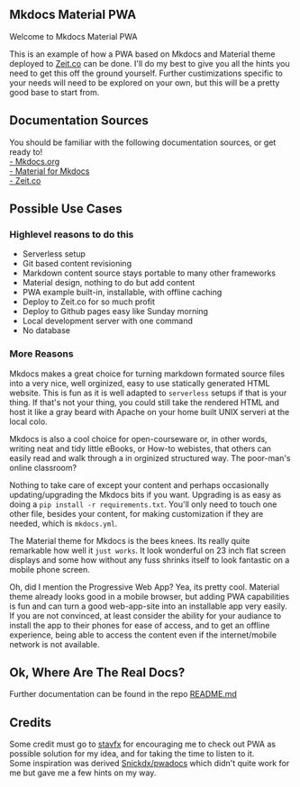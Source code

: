 ## Mkdocs Material PWA

Welcome to Mkdocs Material PWA  

This is an example of how a PWA based on Mkdocs and Material theme deployed to [Zeit.co](https://zeit.co) can be done. I'll do my best to give you all the hints you need to get this off the ground yourself.  Further custimizations specific to your needs will need to be explored on your own, but this will be a pretty good base to start from.  

## Documentation Sources

You should be familiar with the following documentation sources, or get ready to!    
[- Mkdocs.org](https://mkdocs.org)  
[- Material for Mkdocs](https://squidfunk.github.io/mkdocs-material/)  
[- Zeit.co](https://zeit.co/docs)  

## Possible Use Cases

### Highlevel reasons to do this    

* Serverless setup  
* Git based content revisioning
* Markdown content source stays portable to many other frameworks
* Material design, nothing to do but add content  
* PWA example built-in, installable, with offline caching
* Deploy to Zeit.co for so much profit
* Deploy to Github pages easy like Sunday morning
* Local development server with one command
* No database  
 
### More Reasons

Mkdocs makes a great choice for turning markdown formated source files into a very nice, well orginized, easy to use statically generated HTML website. This is fun as it is well adapted to `serverless` setups if that is your thing. If that's not your thing, you could still take the rendered HTML and host it like a gray beard with Apache on your home built UNIX serveri at the local colo.
 
Mkdocs is also a cool choice for open-courseware or, in other words, writing neat and tidy little eBooks, or How-to webistes, that others can easily read and walk through a in orginized structured way. The poor-man's online classroom?  

Nothing to take care of except your content and perhaps occasionally updating/upgrading the Mkdocs bits if you want. Upgrading is as easy as doing a `pip install -r requirements.txt`. You'll only need to touch one other file, besides your content, for making customization if they are needed, which is `mkdocs.yml`.

The Material theme for Mkdocs is the bees knees. Its really quite remarkable how well it `just works`. It look wonderful on 23 inch flat screen displays and some how without any fuss shrinks itself to look fantastic on a mobile phone screen. 

Oh, did I mention the Progressive Web App? Yea, its pretty cool. Material theme already looks good in a mobile browser, but adding PWA capabilities is fun and can turn a good web-app-site into an installable app very easily.  If you are not convinced, at least consider the ability for your audiance to install the app to their phones for ease of access, and to get an offline experience, being able to access the content even if the internet/mobile network is not available. 

## Ok, Where Are The Real Docs?

Further documentation can be found in the repo [README.md](https://github.com/russelltadams/mkdocs-material-pwa-zeit.co)

## Credits

Some credit must go to [stavfx](https://github.com/stavfx) for encouraging me to check out PWA as possible solution for my idea, and for taking the time to listen to it.  
Some inspiration was derived [Snickdx/pwadocs](https://github.com/Snickdx/pwadocs/) which didn't quite work for me but gave me a few hints on my way.  

